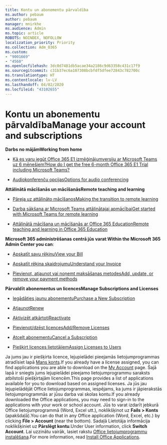 ```yaml
---
title: Kontu un abonementu pārvaldība
ms.author: pebaum
author: pebaum
manager: mnirkhe
ms.audience: Admin
ms.topic: article
ROBOTS: NOINDEX, NOFOLLOW
localization_priority: Priority
ms.collection: Adm_O365
ms.custom:
- "9001669"
- "4560"
ms.openlocfilehash: 3dc0d7481db5acae34a2186c9d63358c431c17f9
ms.sourcegitcommit: c31b37ec6a107308bcbfdf5dfee72843c782700c
ms.translationtype: HT
ms.contentlocale: lv-LV
ms.lasthandoff: 04/02/2020
ms.locfileid: "43102655"
---
```

# <a name="manage-your-account-and-subscriptions"></a><span data-ttu-id="efb95-102">Kontu un abonementu pārvaldība</span><span class="sxs-lookup"><span data-stu-id="efb95-102">Manage your account and subscriptions</span></span>

<span data-ttu-id="efb95-103">**Darbs no mājām**</span><span class="sxs-lookup"><span data-stu-id="efb95-103">**Working from home**</span></span>
- [<span data-ttu-id="efb95-104">Kā es varu iegūt Office 365 E1 izmēģinājumversiju ar Microsoft Teams uz 6 mēnešiem?</span><span class="sxs-lookup"><span data-stu-id="efb95-104">How do I get the free 6-month Office 365 E1 Trial including Microsoft Teams?</span></span>](https://docs.microsoft.com/MicrosoftTeams/e1-trial-license)

- [<span data-ttu-id="efb95-105">Audiokonferenču opcijas</span><span class="sxs-lookup"><span data-stu-id="efb95-105">Options for audio conferencing</span></span>](https://docs.microsoft.com/alchemyinsights/options-for-audio-conferencing)

<span data-ttu-id="efb95-106">**Attālinātā mācīšanās un mācīšanās**</span><span class="sxs-lookup"><span data-stu-id="efb95-106">**Remote teaching and learning**</span></span>

- [<span data-ttu-id="efb95-107">Pāreja uz attālināto mācīšanos</span><span class="sxs-lookup"><span data-stu-id="efb95-107">Making the transition to remote learning</span></span>](https://www.microsoft.com/education/remote-learning)

- [<span data-ttu-id="efb95-108">Darba sākšana ar Microsoft Teams attālinātajai apmācībai</span><span class="sxs-lookup"><span data-stu-id="efb95-108">Get started with Microsoft Teams for remote learning</span></span>](https://docs.microsoft.com/MicrosoftTeams/remote-learning-edu)

- [<span data-ttu-id="efb95-109">Attālinātā mācīšana un mācīšanās ar Office 365 Education</span><span class="sxs-lookup"><span data-stu-id="efb95-109">Remote teaching and learning in Office 365 Education</span></span>](https://docs.microsoft.com/MicrosoftTeams/remote-learning-edu)

<span data-ttu-id="efb95-110">**Microsoft 365 administrēšanas centrā jūs varat**:</span><span class="sxs-lookup"><span data-stu-id="efb95-110">**Within the Microsoft 365 Admin Center you can**:</span></span> 

- [<span data-ttu-id="efb95-111">Apskatīt savu rēķinu</span><span class="sxs-lookup"><span data-stu-id="efb95-111">View your Bill</span></span>](https://docs.microsoft.com/microsoft-365/commerce/billing-and-payments/view-your-bill-or-invoice) 

- [<span data-ttu-id="efb95-112">Apskatīt rēķina skaidrojumu</span><span class="sxs-lookup"><span data-stu-id="efb95-112">Understand your Invoice</span></span>](https://docs.microsoft.com/microsoft-365/commerce/billing-and-payments/understand-your-invoice)

- [<span data-ttu-id="efb95-113">Pievienot, atjaunot vai noņemt maksāšanas metodes</span><span class="sxs-lookup"><span data-stu-id="efb95-113">Add, update, or remove your payment methods</span></span>](https://docs.microsoft.com/microsoft-365/commerce/billing-and-payments/add-update-or-remove-credit-card-or-bank-account)

<span data-ttu-id="efb95-114">**Pārvaldīt abonementus un licences**</span><span class="sxs-lookup"><span data-stu-id="efb95-114">**Manage Subscriptions and Licenses**</span></span> 

- [<span data-ttu-id="efb95-115">Iegādāties jaunu abonementu</span><span class="sxs-lookup"><span data-stu-id="efb95-115">Purchase a New Subscription</span></span>](https://docs.microsoft.com/microsoft-365/commerce/subscriptions/upgrade-to-different-plan)

- [<span data-ttu-id="efb95-116">Atjaunot</span><span class="sxs-lookup"><span data-stu-id="efb95-116">Renew</span></span>](https://docs.microsoft.com/microsoft-365/commerce/subscriptions/renew-your-subscription) 

- [<span data-ttu-id="efb95-117">Aktivizēt atkārtoti</span><span class="sxs-lookup"><span data-stu-id="efb95-117">Reactivate</span></span>](https://docs.microsoft.com/microsoft-365/commerce/subscriptions/reactivate-your-subscription)

- [<span data-ttu-id="efb95-118">Pievienot/dzēst licences</span><span class="sxs-lookup"><span data-stu-id="efb95-118">Add/Remove Licenses</span></span>](https://docs.microsoft.com/microsoft-365/commerce/licenses/buy-licenses)

- [<span data-ttu-id="efb95-119">Atcelt abonementu</span><span class="sxs-lookup"><span data-stu-id="efb95-119">Cancel a Subscription</span></span>](https://docs.microsoft.com/microsoft-365/commerce/subscriptions/cancel-your-subscription)

- [<span data-ttu-id="efb95-120">Piešķirt licences lietotājiem</span><span class="sxs-lookup"><span data-stu-id="efb95-120">Assign Licenses to Users</span></span>](https://docs.microsoft.com/microsoft-365/admin/manage/assign-licenses-to-users)

<span data-ttu-id="efb95-121">Ja jums jau ir piešķirta licence, lejupielādei pieejamās lietojumprogrammas atradīsiet lapā [Mans konts](https://portal.office.com/account/#installs).</span><span class="sxs-lookup"><span data-stu-id="efb95-121">If you already have a license assigned, you can find applications you are able to download on the [My Account](https://portal.office.com/account/#installs) page.</span></span> <span data-ttu-id="efb95-122">Šajā lapā ir sniegts jums lejupielādei pieejamo lietojumprogrammu saraksts atbilstoši piešķirtajām licencēm.</span><span class="sxs-lookup"><span data-stu-id="efb95-122">This page provides a list of applications available for you to download based on assigned licenses.</span></span> <span data-ttu-id="efb95-123">Ja jūs jau lejupielādējāt Office lietojumprogrammas, iespējams, ka jums ir jāpierakstās lietojumprogrammās ar jūsu darba vai skolas kontu.</span><span class="sxs-lookup"><span data-stu-id="efb95-123">If you already downloaded the Office applications, you may need to sign-in to the applications with your work or school account.</span></span> <span data-ttu-id="efb95-124">Jūs to varat izdarīt jebkurā Office lietojumprogrammā (Word, Excel utt.), noklikšķinot uz **Fails > Konts** (apakšdaļā).</span><span class="sxs-lookup"><span data-stu-id="efb95-124">You can do that in any Office application (Word, Excel, etc.) by clicking **File > Account** (near the bottom).</span></span> <span data-ttu-id="efb95-125">Sadaļā Lietotāja informācija noklikšķiniet uz **Pārslēgt kontu**.</span><span class="sxs-lookup"><span data-stu-id="efb95-125">Under User information, click **Switch Account**.</span></span> <span data-ttu-id="efb95-126">Lai uzzinātu vairāk, lasiet rakstu [Office lietojumprogrammu instalēšana](https://docs.microsoft.com/microsoft-365/admin/setup/install-applications).</span><span class="sxs-lookup"><span data-stu-id="efb95-126">For more information, read [Install Office Applications](https://docs.microsoft.com/microsoft-365/admin/setup/install-applications).</span></span> 

